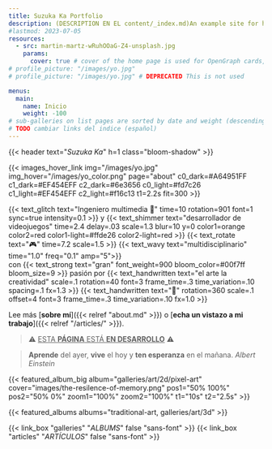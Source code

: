 ```yaml
---
title: Suzuka Ka Portfolio
description: (DESCRIPTION EN EL content/_index.md)An example site for hugo-theme-gallery. Images from Unsplash.
#lastmod: 2023-07-05
resources:
  - src: martin-martz-wRuhOOaG-Z4-unsplash.jpg
    params:
      cover: true # cover of the home page is used for OpenGraph cards, etc.
# profile_picture: "/images/yo.jpg"
# profile_picture: "/images/yo.jpg" # DEPRECATED This is not used

menus:
  main:
    name: Inicio
    weight: -100
# sub-galleries on list pages are sorted by date and weight (descending)
# TODO cambiar links del indice (español)
---
```



{{< header text="*Suzuka Ka*" h=1 class="bloom-shadow" >}}

{{< images_hover_link img="/images/yo.jpg" img_hover="/images/yo_color.png" page="about" c0_dark=#A64951FF c1_dark=#EF454EFF c2_dark=#6e3656 c0_light=#fd7c26 c1_light=#EF454EFF c2_light=#f16c13 t1=2.2s fit=300 >}}

{{< text_glitch text="Ingeniero multimedia 🧠" time=10 rotation=901 font=1 sync=true intensity=0.1 >}} y <span class="pixel-font">{{< text_shimmer text="desarrollador de videojuegos" time=2.4 delay=.03 scale=1.3 blur=10 y=0 color1=orange color2=red color1-light=#ffde26 color2-light=red >}}</span> {{< text_rotate text="🎮" time=7.2  scale=1.5 >}} {{< text_wavy text="multidisciplinario" time="1.0" freq="0.1" amp="5">}} <br> con {{< text_strong text="gran" font_weight=900 bloom_color=#00f7ff bloom_size=9 >}} pasión por {{< text_handwritten text="el arte la creatividad" scale=.1 rotation=40 font=3 frame_time=.3 time_variation=.10 spacing=.1  fx=1.3 >}} {{< text_handwritten text="🎨" rotation=360 scale=.1 offset=4 font=3 frame_time=.3 time_variation=.10 fx=1.0 >}} 



Lee más [**sobre mí**]({{< relref "about.md" >}}) o [**echa un vistazo a mi trabajo**]({{< relref "/articles/" >}}).


<!-- TODO cambiar el link de "check my work here -->
<!-- (❌❌❌TODO❗❗❗❗❗❗❗❗❗❗❗❗❗❗❗: cambiar el link de "check my work here"❗) -->

<!-- ❌❌❌❗❌❌❌❗❌❌❌❗❌❌❌❗❌❌❌❗❌❌❌❗❌❌❌❗❌❌❌❗❌❌❌❗ -->
> ⚠️ <u>ESTA **PÁGINA** ESTÁ **EN DESARROLLO**</u> ⚠️

> **Aprende** del ayer, **vive** el hoy y **ten esperanza** en el mañana. <cite>Albert Einstein</cite>



<!-- Ingeniero multimedia 🧠 y desarrollador de videojuegos {{< text_wavy text="multidisciplinario" time="1.0" freq="0.1" amp="5">}} 🎮 al que le molan bastante las artes 🎨. -->


{{< featured_album_big album="galleries/art/2d/pixel-art" cover="images/the-resilence-of-memory.png" pos1="50% 100%" pos2="50% 0%" zoom1="100%" zoom2="100%" t1="10s" t2="2.5s" >}}

{{< featured_albums albums="traditional-art, galleries/art/3d" >}}

<!-- [Artículos]({{< relref "articles" >}}) &nbsp;&nbsp;&nbsp;| &nbsp;&nbsp;&nbsp;[Álbumes]({{< relref "galleries" >}}) &nbsp;&nbsp;&nbsp;| &nbsp;&nbsp;&nbsp;[Interviews]({{< relref "articles" >}}) -->


{{< link_box "galleries" "*ALBUMS*" false "sans-font" >}} 
{{< link_box "articles" "*ARTÍCULOS*" false "sans-font" >}} 
